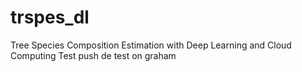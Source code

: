 # trspes_dl
Tree Species Composition Estimation with Deep Learning and Cloud Computing
Test push
de
test on graham
